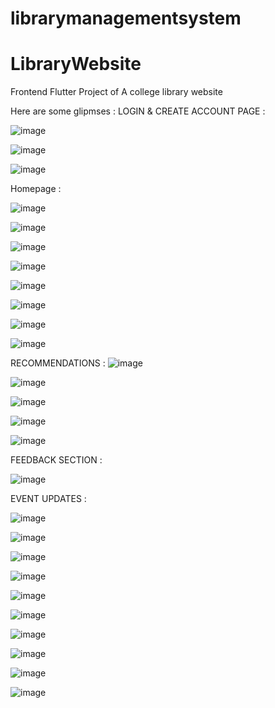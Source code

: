 # librarymanagementsystem

# LibraryWebsite
Frontend Flutter Project of A college library website

Here are some glipmses : 
LOGIN & CREATE ACCOUNT PAGE : 

![image](https://github.com/user-attachments/assets/0acc0ba5-b7fe-4be3-b0d3-0b9b7204e946)

![image](https://github.com/user-attachments/assets/641b2d13-7136-4f0a-9127-99802c4b8db9)

![image](https://github.com/user-attachments/assets/a886ca1e-87f2-4db4-9fb5-aee3aeaf84d6)



Homepage : 

![image](https://github.com/user-attachments/assets/1e0797d2-20df-41e2-a2db-01e8718c0c92)

![image](https://github.com/user-attachments/assets/7ace0d4c-35cf-4d6b-8ebd-d5cdebf56bad)

![image](https://github.com/user-attachments/assets/53f4bb62-13e5-4d05-a962-010c7361eb7f)

![image](https://github.com/user-attachments/assets/bbe2b18e-0d51-47d9-892b-04e03f1c2b16)

![image](https://github.com/user-attachments/assets/fa6ce980-80d1-4eb4-96f1-93bd75604b67)

![image](https://github.com/user-attachments/assets/9812a021-3108-4136-a96c-00f6fc68a784)

![image](https://github.com/user-attachments/assets/b68be961-6c18-4c33-9424-93e06eff8b12)

![image](https://github.com/user-attachments/assets/33319260-9d13-42ea-9a13-bfe21f0b543f)




RECOMMENDATIONS : 
![image](https://github.com/user-attachments/assets/764e9dbb-e9f1-4a93-9426-0ee2a64dd30a)

![image](https://github.com/user-attachments/assets/147e60ac-61cc-4398-90bc-77cf9fc7a695)

![image](https://github.com/user-attachments/assets/df7c8323-8df6-4b28-82f7-61408b72ea0f)

![image](https://github.com/user-attachments/assets/8f3be627-05c5-4208-b42b-0b1a95939709)

![image](https://github.com/user-attachments/assets/c9fed743-96dd-4670-86b8-23f1093823cd)



FEEDBACK SECTION : 

![image](https://github.com/user-attachments/assets/ab789e07-ff28-4d62-9266-3da10db86eca)

EVENT UPDATES : 

![image](https://github.com/user-attachments/assets/c097e8b8-edbd-4c3a-8105-3ec239cbf55b)

![image](https://github.com/user-attachments/assets/4f05e03b-8512-405a-b711-f0227048ca4d)

![image](https://github.com/user-attachments/assets/4476d4ec-f266-4223-87ee-5a5193819917)

![image](https://github.com/user-attachments/assets/f60ec554-778a-477e-b1da-7772ba588565)

![image](https://github.com/user-attachments/assets/710f4977-5102-4883-b077-fdb6e33500d9)

![image](https://github.com/user-attachments/assets/93931a58-c68d-4f9e-8ec8-df43f7b6247c)

![image](https://github.com/user-attachments/assets/08f5d83f-a34c-43d7-bc8a-29e23caa10c3)

![image](https://github.com/user-attachments/assets/5b154967-dd15-44b8-81b2-783ba995e037)

![image](https://github.com/user-attachments/assets/786f8d50-340d-42ed-9b56-690203451307)

![image](https://github.com/user-attachments/assets/ee0bdad4-0a48-4fe5-a36f-c16b7de1c784)




